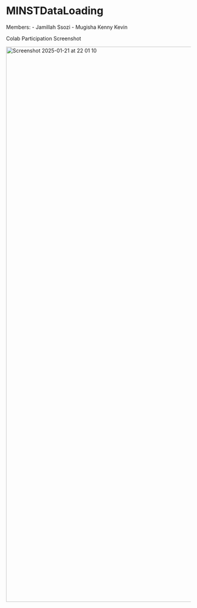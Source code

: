# MINSTDataLoading

Members: - Jamillah Ssozi
         - Mugisha Kenny Kevin

Colab Participation Screenshot

<img width="1512" alt="Screenshot 2025-01-21 at 22 01 10" src="https://github.com/user-attachments/assets/3d8f250e-c7b1-49d3-a5f2-83b29d2eee00" />
